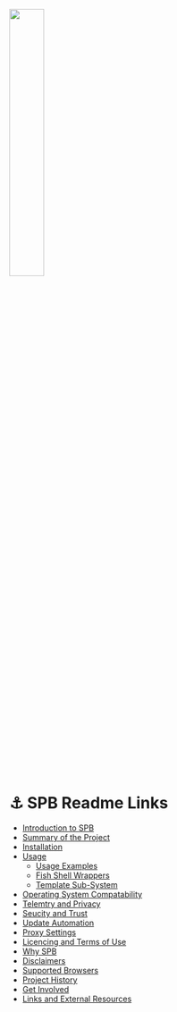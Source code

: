 <p align="left">
  <a href="https://github.com/henri/spb/#lock-spb-start-private-browser">
    <img src="https://henri.github.io/spb/SPB_logo_with_text_with_boarder_tranparent_v1.png" width="35%"></a>
</p>


# :anchor: SPB Readme Links

- [Introduction to SPB](https://github.com/henri/spb/blob/main/README.md#lock--spb-start-private-browser)
- [Summary of the Project](https://github.com/henri/spb/blob/main/README.md#dart-spb-feature-summary)
- [Installation](https://github.com/henri/spb/blob/main/README.md#floppy_disk-installation)
- [Usage](https://github.com/henri/spb/blob/main/README.md#bookmark_tabs-usage)
  - [Usage Examples](https://github.com/henri/spb/blob/main/README.md#star-usage-examples)
  - [Fish Shell Wrappers](https://github.com/henri/spb/blob/main/README.md#fish-shell-wrappers)
  - [Template Sub-System](https://github.com/henri/spb/blob/main/README.md#spb-templating-support)
- [Operating System Compatability](https://github.com/henri/spb/blob/main/README.md#triangular_flag_on_post-compatibility)
- [Telemtry and Privacy](https://github.com/henri/spb/blob/main/README.md#shield-telemetry-and-privacy)
- [Seucity and Trust](https://github.com/henri/spb/blob/main/README.md#lock-security-and-trust)
- [Update Automation](https://github.com/henri/spb/blob/main/README.md#arrows_counterclockwise-automate-installation-and-updates)
- [Proxy Settings](https://github.com/henri/spb/blob/main/README.md#proxy-settings)
- [Licencing and Terms of Use](https://github.com/henri/spb/blob/main/README.md#memo-licensing-terms-of-use-and-legal)
- [Why SPB](https://github.com/henri/spb/blob/main/README.md#raising_hand-why-is-spb-needed)
- [Disclaimers](https://github.com/henri/spb/blob/main/README.md#warning-disclaimer)
- [Supported Browsers](https://github.com/henri/spb/blob/main/README.md#sunrise-browser-support)
- [Project History](https://github.com/henri/spb/blob/main/README.md#spb-browser-support-history)
- [Get Involved](https://github.com/henri/spb/blob/main/README.md#rocket-contributing-to-the-project)
- [Links and External Resources](https://github.com/henri/spb/blob/main/README.md#earth_asia-external-resources)

<br>
<br>

